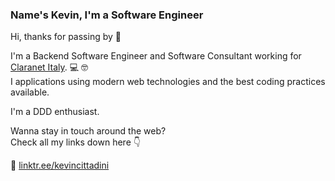 ### Name's Kevin, I'm a Software Engineer

Hi, thanks for passing by 🖖

I'm a Backend Software Engineer and Software Consultant working for [Claranet Italy](https://github.com/claranet-it). 💻 🤓  
I applications using modern web technologies and the best coding practices available.

I'm a DDD enthusiast.

Wanna stay in touch around the web?  
Check all my links down here 👇
 
 🌲 [linktr.ee/kevincittadini](https://linktr.ee/kevincittadini)

